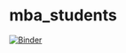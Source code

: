 # mba_students

[![Binder](https://mybinder.org/badge_logo.svg)](https://mybinder.org/v2/gh/FZtutor/mba_students/main?filepath=MBA_student_banks.ipynb)
